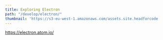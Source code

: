 ```yaml
---
title: Exploring Electron
path: "/develop/electron/"
thumbnail: 'https://s3-eu-west-1.amazonaws.com/assets.site.headforcode.com/icons/js.png'
---
```


https://electron.atom.io/